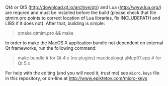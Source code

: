Qt4 or Qt5 (http://download.qt.io/archive/qt/) and Lua (http://www.lua.org/)
are requred and must be installed before the build (please check that file
qtmim.pro points to correct location of Lua libraries, fix INCLUDEPATH and
LIBS if it does not). After that, building is simple:

> qmake qtmim.pro && make

In order to make the MacOS X application bundle not dependent on external
Qt frameworks, run the following command:

> make bundle            # for Qt 4.x (no plugins)
> macdeployqt µMup07.app # for Qt 5.x

For help with the editing (and you will need it, trust me) see `micro.keys`
file in this repository, or on-line at http://www.epiktetov.com/micro-keys
